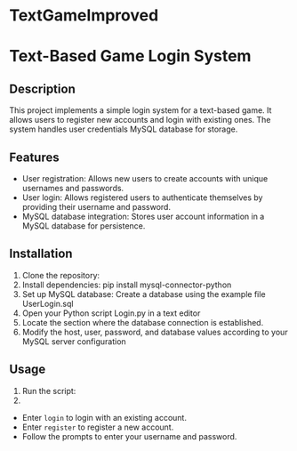 # TextGameImproved

# Text-Based Game Login System

## Description
This project implements a simple login system for a text-based game. It allows users to register new accounts and login with existing ones. The system handles user credentials MySQL database for storage.

## Features
- User registration: Allows new users to create accounts with unique usernames and passwords.
- User login: Allows registered users to authenticate themselves by providing their username and password.
- MySQL database integration: Stores user account information in a MySQL database for persistence.

## Installation
1. Clone the repository:
2. Install dependencies: pip install mysql-connector-python
3. Set up MySQL database: Create a database using the example file UserLogin.sql
4. Open your Python script Login.py in a text editor
5. Locate the section where the database connection is established.
6. Modify the host, user, password, and database values according to your MySQL server configuration

## Usage
1. Run the script:
2. 
- Enter `login` to login with an existing account.
- Enter `register` to register a new account.
- Follow the prompts to enter your username and password.
